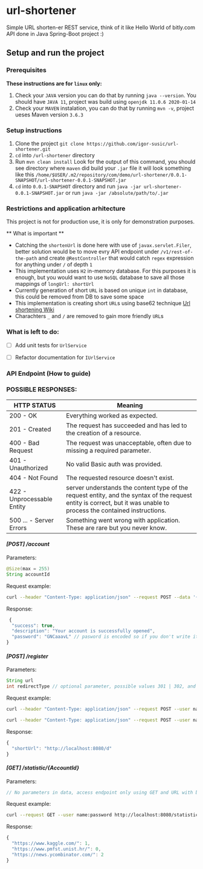 # url-shortener
Simple URL shorten-er REST service, think of it like Hello World of bitly.com API done in Java Spring-Boot project :)

## Setup and run the project

### Prerequisites

**These instructions are for `linux` only:**

1. Check your `JAVA` version you can do that by running `java --version`. You should have `JAVA 11`, project was build using `openjdk 11.0.6 2020-01-14`
2. Check your `MAVEN` instalation, you can do that by running `mvn -v`, project ueses Maven version `3.6.3`

### Setup instructions

1. Clone the project `git clone https://github.com/igor-susic/url-shortener.git`
2. `cd` into `/url-shortener` directory
3. Run `mvn clean install` Look for the output of this command, you should see directory where `maven` did build your `.jar` file
it will look something like this `/home/$USER/.m2/repository/com/demo/url-shortener/0.0.1-SNAPSHOT/url-shortener-0.0.1-SNAPSHOT.jar`
4. `cd` into `0.0.1-SNAPSHOT` directory and run `java -jar url-shortener-0.0.1-SNAPSHOT.jar` or run `java -jar /absolute/path/to/.jar`

### Restrictions and application arhitecture

This project is not for production use, it is only for demonstration purposes.

**  What is important  **

* Catching the `shortenUrl` is done here with use of `javax.servlet.Filer`, better solution would be to move evry API endpoint under `/v1/rest-of-the-path` and create `@RestController` that would catch `regex` expression for anything under `/` of depth `1`
* This implementation uses `H2` in-memory database. For this purposes it is enough, but you would want to use `NoSQL` database to save all those mappings of `longUrl: shortUrl`
* Currently generation of short `URL` is based on unique `int` in database, this could be removed from DB to save some space
* This implementation is creating short `URL`s using base62 technique [Url shortening Wiki](https://en.wikipedia.org/wiki/URL_shortening)
* Charachters `_` and `/` are removed to gain more friendly `URL`s


### What is left to do:

- [ ] Add unit tests for `UrlService`
- [ ] Refactor documentation for `IUrlService`


### API Endpoint (How to guide)

### POSSIBLE RESPONSES:
HTTP STATUS | Meaning
------------ | -------------
200 - OK | Everything worked as expected.
201 - Created | The request has succeeded and has led to the creation of a resource.
400 - Bad Request | The request was unacceptable, often due to missing a required parameter.
401 - Unauthorized | No valid Basic auth was provided.
404 - Not Found | The requested resource doesn't exist.
422 - Unprocessable Entity | server understands the content type of the request entity, and the syntax of the request entity is correct, but it was unable to process the contained instructions.
500 ... - Server Errors | Something went wrong with application. These are rare but you never know.


#### *[POST] /account*
Parameters:

```java
@Size(max = 255)
String accountId
``` 

Request example:
```bash
curl --header "Content-Type: application/json" --request POST --data '{"accountId":"xyz"}' http://localhost:8080/account
```

Response:

```javascript
 {
  "success": true,
  "description": "Your account is successfully opened",
  "password": "GNCaaavL" // pasword is encoded so if you don't write it down you will have to create new account
}
```

#### *[POST] /register*
Parameters:

```java
String url
int redirectType // optional parameter, possible values 301 | 302, and 302 is default value
``` 

Request example:
```bash
curl --header "Content-Type: application/json" --request POST --user name:password --data '{"url":"https://google.com"}' http://localhost:8080/register
```
```bash
curl --header "Content-Type: application/json" --request POST --user name:password --data '{"url":"https://google.com", "redirectType":301}' http://localhost:8080/register
```

Response:

```javascript
{
  "shortUrl": "http://localhost:8080/d"
}
```

#### *[GET] /statistic/{AccountId}*
Parameters:

```java
// No parameters in data, access endpoint only using GET and URL with basic autorization
``` 

Request example:
```bash
curl --request GET --user name:password http://localhost:8080/statistic/name
```

Response:

```javascript
{
  "https://www.kaggle.com/": 1,
  "https://www.pmfst.unist.hr/": 0,
  "https://news.ycombinator.com/": 2
}
```
